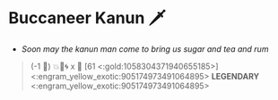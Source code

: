 # **Buccaneer Kanun** :dagger:  
- *Soon may the kanun man come to bring us sugar and tea and rum*

> (-1 :large_orange_diamond:) :boom::dart::cyclone: x 👥 [61 <:gold:1058304371940655185>]
<:engram_yellow_exotic:905174973491064895> __LEGENDARY__ <:engram_yellow_exotic:905174973491064895>
